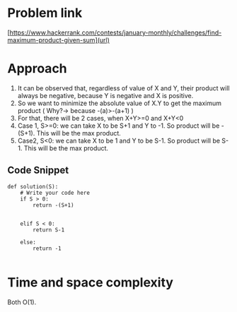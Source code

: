 # Problem link
[https://www.hackerrank.com/contests/january-monthly/challenges/find-maximum-product-given-sum](url)


# Approach
1. It can be observed that, regardless of value of X and Y, their product will always be negative, because Y is negative and X is positive.
2. So we want to minimize the absolute value of X.Y to get the maximum product ( Why?-> because -(a)>-(a+1) )
3. For that, there will be 2 cases, when X+Y>=0 and X+Y<0
4. Case 1, S>=0: we can take X to be S+1 and Y to -1. So product will be -(S+1). This will be the max product.
5. Case2, S<0: we can take X to be 1 and Y to be S-1. So product will be S-1. This will be the max product.


## Code Snippet
```
def solution(S):
    # Write your code here
    if S > 0:
        return -(S+1)
        
        
    elif S < 0:
        return S-1
        
    else:
        return -1
        
```




# Time and space complexity
Both O(1).